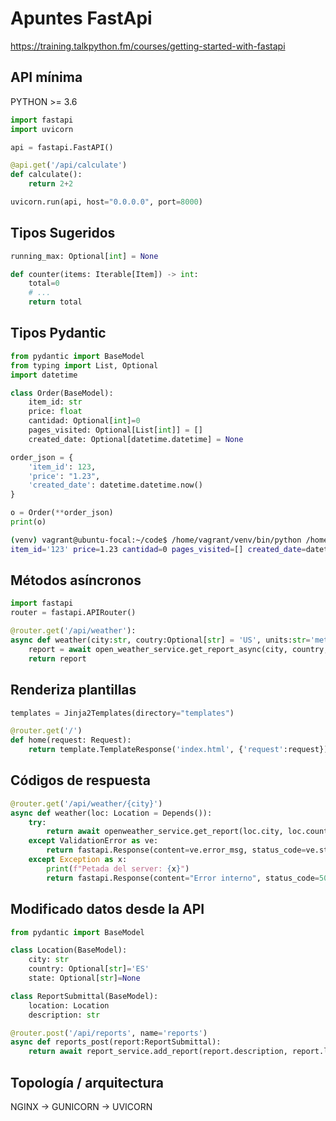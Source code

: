 # Apuntes FastApi

https://training.talkpython.fm/courses/getting-started-with-fastapi

## API mínima

PYTHON >= 3.6

```python
import fastapi
import uvicorn

api = fastapi.FastAPI()

@api.get('/api/calculate')
def calculate():
    return 2+2

uvicorn.run(api, host="0.0.0.0", port=8000)
```

## Tipos Sugeridos

```python
running_max: Optional[int] = None

def counter(items: Iterable[Item]) -> int:
    total=0
    # ...
    return total

```

## Tipos Pydantic

```python
from pydantic import BaseModel
from typing import List, Optional
import datetime

class Order(BaseModel):
    item_id: str
    price: float
    cantidad: Optional[int]=0
    pages_visited: Optional[List[int]] = []
    created_date: Optional[datetime.datetime] = None

order_json = {
    'item_id': 123,
    'price': "1.23",
    'created_date': datetime.datetime.now()
}

o = Order(**order_json)
print(o)
```

```bash
(venv) vagrant@ubuntu-focal:~/code$ /home/vagrant/venv/bin/python /home/vagrant/code/main.py
item_id='123' price=1.23 cantidad=0 pages_visited=[] created_date=datetime.datetime(2020, 12, 6, 18, 37, 7, 32010)
```

## Métodos asíncronos

```python
import fastapi
router = fastapi.APIRouter()

@router.get('/api/weather'):
async def weather(city:str, coutry:Optional[str] = 'US', units:str='metric'):
    report = await open_weather_service.get_report_async(city, country, units)
    return report
```

## Renderiza plantillas

```python
templates = Jinja2Templates(directory="templates")

@router.get('/')
def home(request: Request):
    return template.TemplateResponse('index.html', {'request':request})
```

## Códigos de respuesta
```python
@router.get('/api/weather/{city}')
async def weather(loc: Location = Depends()):
    try:
        return await openweather_service.get_report(loc.city, loc.country)
    except ValidationError as ve:
        return fastapi.Response(content=ve.error_msg, status_code=ve.status_code)
    except Exception as x:
        print(f"Petada del server: {x}")
        return fastapi.Response(content="Error interno", status_code=500)
```


## Modificado datos desde la API

```python
from pydantic import BaseModel

class Location(BaseModel):
    city: str
    country: Optional[str]='ES'
    state: Optional[str]=None

class ReportSubmittal(BaseModel):
    location: Location
    description: str

@router.post('/api/reports', name='reports')
async def reports_post(report:ReportSubmittal):
    return await report_service.add_report(report.description, report.location)
```

## Topología / arquitectura

NGINX -> GUNICORN -> UVICORN


